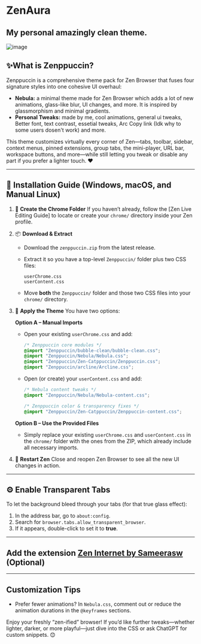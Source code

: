 # ZenAura
## My personal amazingly clean theme.

![image](https://github.com/user-attachments/assets/13d17774-6b41-4f0a-95a6-23036e5ff065)



## ✨**What is Zenppuccin?**
Zenppuccin is a comprehensive theme pack for Zen Browser that fuses four signature styles into one cohesive UI overhaul:

* **Nebula:** a minimal theme made for Zen Browser which adds a lot of new animations, glass-like blur, UI changes, and more. It is inspired by glassmorphism and minimal gradients.
* **Personal Tweaks:** made by me, cool animations, general ui tweaks, Better font, text contrast, essetial tweaks, Arc Copy link (Idk why to some users dosen't work) and more.


This theme customizes virtually every corner of Zen—tabs, toolbar, sidebar, context menus, pinned extensions, group tabs, the mini-player, URL bar, workspace buttons, and more—while still letting you tweak or disable any part if you prefer a lighter touch. ❤️

---

## 🚀 **Installation Guide** (Windows, macOS, and Manual Linux)

1. 📁 **Create the Chrome Folder**
   If you haven’t already, follow the \[Zen Live Editing Guide] to locate or create your `chrome/` directory inside your Zen profile.

2. 📦 **Download & Extract**

   * Download the `zenppuccin.zip` from the latest release.
   * Extract it so you have a top-level `Zenppuccin/` folder plus two CSS files:

     ```
     userChrome.css
     userContent.css
     ```
   * Move **both** the `Zenppuccin/` folder and those two CSS files into your `chrome/` directory.

3. 🧩 **Apply the Theme**
   You have two options:

   **Option A – Manual Imports**

   * Open your existing `userChrome.css` and add:

     ```css
     /* Zenppuccin core modules */
     @import "Zenppuccin/bubble-clean/bubble-clean.css";
     @import "Zenppuccin/Nebula/Nebula.css";
     @import "Zenppuccin/Zen-Catppuccin/Zenppuccin.css";
     @import "Zenppuccin/arcline/Arcline.css";
     ```
   * Open (or create) your `userContent.css` and add:

     ```css
     /* Nebula content tweaks */
     @import "Zenppuccin/Nebula/Nebula-content.css";

     /* Zenppuccin color & transparency fixes */
     @import "Zenppuccin/Zen-Catppuccin/Zenppuccin-content.css";
     ```

   **Option B – Use the Provided Files**

   * Simply replace your existing `userChrome.css` and `userContent.css` in the `chrome/` folder with the ones from the ZIP, which already include all necessary imports.

4. 🔄 **Restart Zen**
   Close and reopen Zen Browser to see all the new UI changes in action.

---

## ⚙️ **Enable Transparent Tabs**
To let the background bleed through your tabs (for that true glass effect):

1. In the address bar, go to `about:config`.
2. Search for `browser.tabs.allow_transparent_browser`.
3. If it appears, double-click to set it to **true**.

---

## Add the extension [Zen Internet by Sameerasw](https://addons.mozilla.org/en-US/firefox/addon/zen-internet/?utm_source=addons.mozilla.org&utm_medium=referral&utm_content=search) (Optional)

---

## **Customization Tips**

* Prefer fewer animations? In `Nebula.css`, comment out or reduce the animation durations in the `@keyframes` sections.

Enjoy your freshly “zen-ified” browser! If you’d like further tweaks—whether lighter, darker, or more playful—just dive into the CSS or ask ChatGPT for custom snippets. 😊

